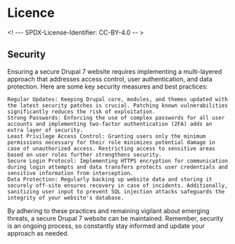 # Licence

<! --- SPDX-License-Identifier: CC-BY-4.0  -- >

## Security

Ensuring a secure Drupal 7 website requires implementing a multi-layered approach that addresses access control, user authentication, and data protection. Here are some key security measures and best practices:

    Regular Updates: Keeping Drupal core, modules, and themes updated with the latest security patches is crucial. Patching known vulnerabilities significantly reduces the risk of exploitation.
    Strong Passwords: Enforcing the use of complex passwords for all user accounts and implementing two-factor authentication (2FA) adds an extra layer of security.
    Least Privilege Access Control: Granting users only the minimum permissions necessary for their role minimizes potential damage in case of unauthorized access. Restricting access to sensitive areas based on user roles further strengthens security.
    Secure Login Protocol: Implementing HTTPS encryption for communication during login attempts and data transfers protects user credentials and sensitive information from interception.
    Data Protection: Regularly backing up website data and storing it securely off-site ensures recovery in case of incidents. Additionally, sanitizing user input to prevent SQL injection attacks safeguards the integrity of your website's database.

By adhering to these practices and remaining vigilant about emerging threats, a secure Drupal 7 website can be maintained. Remember, security is an ongoing process, so constantly stay informed and update your approach as needed.
